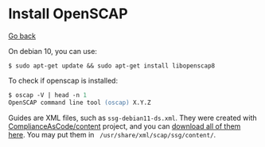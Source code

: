 # Install OpenSCAP

[Go back](../index.md)

<div class="row row-cols-md-2"><div>

On debian 10, you can use:

```shell!
$ sudo apt-get update && sudo apt-get install libopenscap8
```

To check if openscap is installed:

```ps
$ oscap -V | head -n 1
OpenSCAP command line tool (oscap) X.Y.Z
```
</div><div>

Guides are XML files, such as `ssg-debian11-ds.xml`. They were created with [ComplianceAsCode/content](../index.md#complianceascodecontent) project, and you can [download all of them here](https://github.com/ComplianceAsCode/content/releases/). You may put them in ` /usr/share/xml/scap/ssg/content/`.
</div></div>
